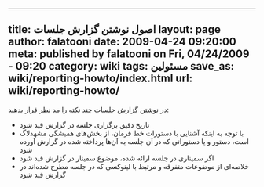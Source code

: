 ----------
title: اصول نوشتن گزارش جلسات
layout: page
author: falatooni
date: 2009-04-24 09:20:00
meta: published by falatooni on Fri, 04/24/2009 - 09:20
category: wiki
tags: مسئولین
save_as: wiki/reporting-howto/index.html
url: wiki/reporting-howto/
----------
در نوشتن گزارش جلسات چند نکته را مد نظر قرار بدهید:

  * تاریخ دقیق برگزاری جلسه در گزارش قید شود
  * با توجه به اینکه آشنایی با دستورات خط فرمان، از بخش‌های همیشگی مشهد‌لاگ است، دستور و یا دستوراتی که در آن جلسه به آن‌ها پرداخته شده در گزارش آورده شود
  * اگر سمیناری در جلسه ارائه شده، موضوع سمینار در گزارش قید شود
  * خلاصه‌ای از موضوعات متفرقه و مرتبط با لینوکسی که در جلسه مطرح شده‌اند در گزارش قید شود
